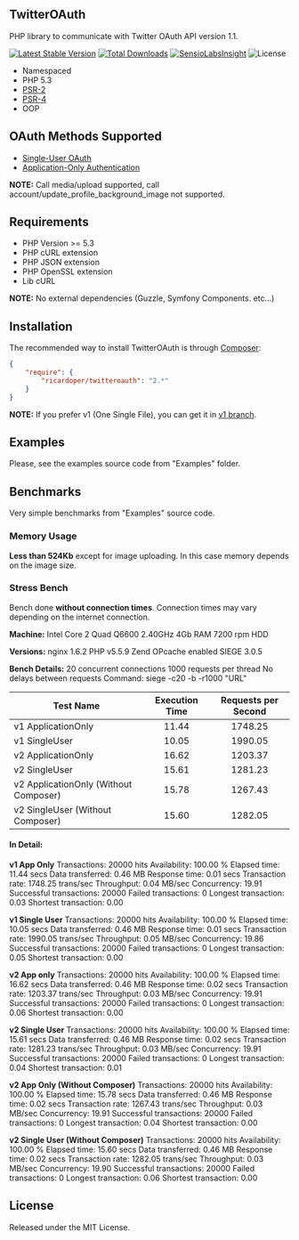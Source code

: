 ## TwitterOAuth ##
PHP library to communicate with Twitter OAuth API version 1.1.

[![Latest Stable Version](https://poser.pugx.org/ricardoper/twitteroauth/v/stable.svg)](https://packagist.org/packages/ricardoper/twitteroauth) [![Total Downloads](https://poser.pugx.org/ricardoper/twitteroauth/downloads.svg)](https://packagist.org/packages/ricardoper/twitteroauth) [![SensioLabsInsight](https://insight.sensiolabs.com/projects/037e7000-eca4-43a3-b1fd-1f9de8ad310c/mini.png)](https://insight.sensiolabs.com/projects/037e7000-eca4-43a3-b1fd-1f9de8ad310c) ![License](https://poser.pugx.org/ricardoper/twitteroauth/license.svg)

- Namespaced
- PHP 5.3
- [PSR-2](http://www.php-fig.org/psr/psr-2/ "PHP Framework Interop Group")
- [PSR-4](http://www.php-fig.org/psr/psr-4/ "PHP Framework Interop Group")
- OOP


## OAuth Methods Supported ##
- [Single-User OAuth](https://dev.twitter.com/oauth/overview/single-user "Single-user OAuth with Examples")
- [Application-Only Authentication](https://dev.twitter.com/oauth/application-only "Application-only authentication Overview")

**NOTE:** Call media/upload supported, call account/update_profile_background_image not supported.


## Requirements ##
- PHP Version >= 5.3
- PHP cURL extension
- PHP JSON extension
- PHP OpenSSL extension
- Lib cURL

**NOTE:** No external dependencies (Guzzle, Symfony Components. etc...)


## Installation ##
The recommended way to install TwitterOAuth is through [Composer](http://getcomposer.org/):

```json
{
    "require": {
        "ricardoper/twitteroauth": "2.*"
    }
}
```

**NOTE:** If you prefer v1 (One Single File), you can get it in [v1 branch](https://github.com/ricardoper/TwitterOAuth/tree/v1).


## Examples ##
Please, see the examples source code from "Examples" folder.


## Benchmarks ##
Very simple benchmarks from "Examples" source code.

### Memory Usage ###
**Less than 524Kb** except for image uploading. In this case memory depends on the image size.

### Stress Bench ###
Bench done **without connection times**. Connection times may vary depending on the internet connection.

**Machine:**
Intel Core 2 Quad Q6600 2.40GHz
4Gb RAM
7200 rpm HDD

**Versions:**
nginx 1.6.2
PHP v5.5.9
Zend OPcache enabled
SIEGE 3.0.5

**Bench Details:**
20 concurrent connections
1000 requests per thread
No delays between requests
Command: siege -c20 -b -r1000 "URL"

| Test Name | Execution Time | Requests per Second |
| --- | :----: | :---: |
| v1 ApplicationOnly | 11.44 | 1748.25 |
| v1 SingleUser | 10.05 | 1990.05 |
| v2 ApplicationOnly | 16.62 | 1203.37 |
| v2 SingleUser | 15.61 | 1281.23 |
| v2 ApplicationOnly (Without Composer) | 15.78 | 1267.43 |
| v2 SingleUser (Without Composer) | 15.60 | 1282.05 |

#### In Detail: ####
**v1 App Only**
Transactions: 20000 hits
Availability: 100.00 %
Elapsed time: 11.44 secs
Data transferred: 0.46 MB
Response time:  0.01 secs
Transaction rate: 1748.25 trans/sec
Throughput:  0.04 MB/sec
Concurrency: 19.91
Successful transactions: 20000
Failed transactions: 0
Longest transaction: 0.03
Shortest transaction: 0.00

**v1 Single User**
Transactions: 20000 hits
Availability: 100.00 %
Elapsed time: 10.05 secs
Data transferred: 0.46 MB
Response time:  0.01 secs
Transaction rate: 1990.05 trans/sec
Throughput:  0.05 MB/sec
Concurrency: 19.86
Successful transactions: 20000
Failed transactions: 0
Longest transaction: 0.05
Shortest transaction: 0.00

**v2 App only**
Transactions: 20000 hits
Availability: 100.00 %
Elapsed time: 16.62 secs
Data transferred: 0.46 MB
Response time:  0.02 secs
Transaction rate: 1203.37 trans/sec
Throughput:  0.03 MB/sec
Concurrency: 19.91
Successful transactions: 20000
Failed transactions: 0
Longest transaction: 0.06
Shortest transaction: 0.00

**v2 Single User**
Transactions: 20000 hits
Availability: 100.00 %
Elapsed time: 15.61 secs
Data transferred: 0.46 MB
Response time:  0.02 secs
Transaction rate: 1281.23 trans/sec
Throughput:  0.03 MB/sec
Concurrency: 19.91
Successful transactions: 20000
Failed transactions: 0
Longest transaction: 0.04
Shortest transaction: 0.01

**v2 App Only (Without Composer)**
Transactions: 20000 hits
Availability: 100.00 %
Elapsed time: 15.78 secs
Data transferred: 0.46 MB
Response time:  0.02 secs
Transaction rate: 1267.43 trans/sec
Throughput:  0.03 MB/sec
Concurrency: 19.91
Successful transactions: 20000
Failed transactions: 0
Longest transaction: 0.04
Shortest transaction: 0.00

**v2 Single User (Without Composer)**
Transactions: 20000 hits
Availability: 100.00 %
Elapsed time: 15.60 secs
Data transferred: 0.46 MB
Response time:  0.02 secs
Transaction rate: 1282.05 trans/sec
Throughput:  0.03 MB/sec
Concurrency: 19.90
Successful transactions: 20000
Failed transactions: 0
Longest transaction: 0.06
Shortest transaction: 0.00


## License ##
Released under the MIT License.
